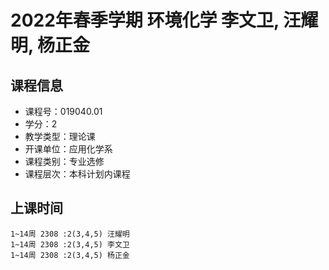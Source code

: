 # 2022年春季学期 环境化学 李文卫, 汪耀明, 杨正金






## 课程信息

- 课程号：019040.01
- 学分：2
- 教学类型：理论课
- 开课单位：应用化学系
- 课程类别：专业选修
- 课程层次：本科计划内课程

## 上课时间

```
1~14周 2308 :2(3,4,5) 汪耀明
1~14周 2308 :2(3,4,5) 李文卫
1~14周 2308 :2(3,4,5) 杨正金
```

